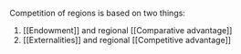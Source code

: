 Competition of regions is based on two things:
1. [[Endowment]] and regional [[Comparative advantage]]
2. [[Externalities]] and regional [[Competitive advantage]]
